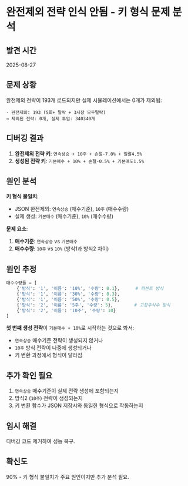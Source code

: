 # 완전제외 전략 인식 안됨 - 키 형식 문제 분석

## 발견 시간
2025-08-27

## 문제 상황
완전제외 전략이 193개 로드되지만 실제 시뮬레이션에서는 0개가 제외됨:
```
- 완전제외: 193 (5회+ 탈락 + 3시장 모두탈락)
→ 제외된 전략: 0개, 실제 투입: 340340개
```

## 디버깅 결과
1. **완전제외 전략 키**: `연속상승 + 10주 + 손절-7.0% + 일괄4.5%`
2. **생성된 전략 키**: `기본매수 + 10% + 손절-0.5% + 기본매도1.5%`

## 원인 분석
**키 형식 불일치**:
- JSON 완전제외: `연속상승` (매수기준), `10주` (매수수량)
- 실제 생성: `기본매수` (매수기준), `10%` (매수수량)

**문제 요소**:
1. **매수기준**: `연속상승` vs `기본매수`
2. **매수수량**: `10주` vs `10%` (방식1과 방식2 차이)

## 원인 추정
```python
매수수량들 = [
    {'방식': '1', '이름': '10%', '수량': 0.1},      # 퍼센트 방식
    {'방식': '1', '이름': '30%', '수량': 0.3},
    {'방식': '1', '이름': '50%', '수량': 0.5},
    {'방식': '2', '이름': '5주', '수량': 5},        # 고정주식수 방식
    {'방식': '2', '이름': '10주', '수량': 10}
]
```

**첫 번째 생성 전략**이 `기본매수 + 10%`로 시작하는 것으로 봐서:
- `연속상승` 매수기준 전략이 생성되지 않거나
- `10주` 방식 전략이 나중에 생성되거나
- 키 변환 과정에서 형식이 달라짐

## 추가 확인 필요
1. `연속상승` 매수기준이 실제 전략 생성에 포함되는지
2. 방식2 (`10주`) 전략이 생성되는지
3. 키 변환 함수가 JSON 저장시와 동일한 형식으로 작동하는지

## 임시 해결
디버깅 코드 제거하여 성능 복구.

## 확신도
90% - 키 형식 불일치가 주요 원인이지만 추가 분석 필요.